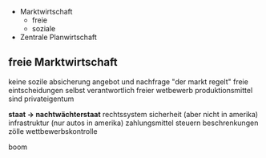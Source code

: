 
+ Marktwirtschaft
	+ freie
	+ soziale
+ Zentrale Planwirtschaft

## freie Marktwirtschaft

keine sozile absicherung
angebot und nachfrage
"der markt regelt"
freie eintscheidungen
selbst verantwortlich
freier wetbewerb
produktionsmittel sind privateigentum

**staat -> nachtwächterstaat**
rechtssystem
sicherheit (aber nicht in amerika)
infrastruktur (nur autos in amerika)
zahlungsmittel
steuern
beschrenkungen zölle
wettbewerbskontrolle

boom 